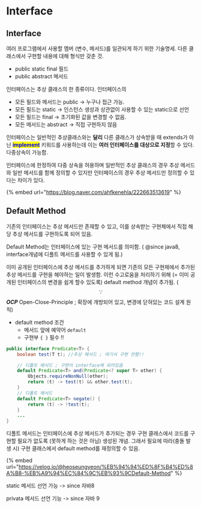 # Interface

## Interface

여러 프로그램에서 사용할 멤버 (변수, 메서드)를 일관되게 하기 위한 기술명세. 다른 클래스에서 구현할 내용에 대해 형식만 갖춘 것.&#x20;

* public static final 필드
* public abstract 메서드&#x20;

인터페이스는 추상 클래스의 한 종류이다. 인터페이스의 &#x20;

* 모든 필드와 메서드는 public -> 누구나 접근 가능.&#x20;
* 모든 필드는 static -> 인스턴스 생성과 상관없이 사용할 수 있는 static으로 선언
* 모든 필드는 final -> 초기화된 값을 변경할 수 없음. &#x20;
* 모든 메서드는 abstract -> 직접 구현하지 않음&#x20;

인터페이스는 일반적인 추상클래스와는 **달리** 다른 클래스가 상속받을 때 extends가 아닌 <mark style="color:blue;">**implement**</mark> 키워드를 사용하는데 이는 **여러 인터페이스를 대상으로 지정**할 수 있다. 다중상속이 가능함. &#x20;

인터페이스에 한정하여 다중 상속을 허용하며 일반적인 추상 클래스의 경우 추상 메서드와 일반 메서드를 함께 정의할 수 있지만 인터페이스의 경우 추상 메서드만 정의할 수 있다는 차이가 있다.

{% embed url="https://blog.naver.com/ahfkenehla/222663513619" %}

## Default Method&#x20;

기존의 인터페이스는 추상 메서드만 존재할 수 있고, 이를 상속받는 구현체에서 직접 해당 추상 메서드를 구현하도록 되어 있음. &#x20;

Default Method는 인터페이스에 있는 구현 메서드를 의미함. ( @since java8, interface개념에 디폴트 메서드를 사용할 수 있게 됨.)

이미 공개된 인터페이스에 추상 메서드를 추가하게 되면 기존의 모든 구현체에서 추가된 추상 메서드를 구현을 해야하는 일이 발생함. 이런 수고로움을 처리하기 위해 (= 이미 공개된 인터페이스의 변경을 쉽게 할수 있도록) default method 개념이 추가됨. ( $$\because$$_**OCP**_ Open-Close-Principle ; 확장에 개방되어 있고, 변경에 닫혀있는 코드 설계 원칙)

* default method 조건&#x20;
  * 메서드 앞에 예약어 `default`
  * 구현부 `{ }` 필수 !!&#x20;

```java
public interface Predicate<T> { 
    boolean test(T t); //추상 메서드 ; 여기서 구현 안함!!  

    // 디폴트 메서드 ; 구현이 interface에 되어있음  
    default Predicate<T> and(Predicate<? super T> other) {
        Objects.requireNonNull(other);
        return (t) -> test(t) && other.test(t);
    }
    // 디폴트 메서드 
    default Predicate<T> negate() {
        return (t) -> !test(t);
    }
    ...
}
```

디폴트 메서드는 인터페이스에 추상 메서드가 추가되는 경우 구현 클래스에서 코드를 구현할 필요가 없도록 (못하게 하는 것은 아님) 생성된 개념. 그래서 필요에 따라(충돌 발생 시) 구현 클래스에서 default method를 재정의할 수 있음.&#x20;

{% embed url="https://velog.io/@heoseungyeon/%EB%94%94%ED%8F%B4%ED%8A%B8-%EB%A9%94%EC%84%9C%EB%93%9CDefault-Method" %}

static 메서드 선언 가능 -> since 자바8&#x20;

privata 메서드 선언 기능 -> since 자바 9&#x20;
